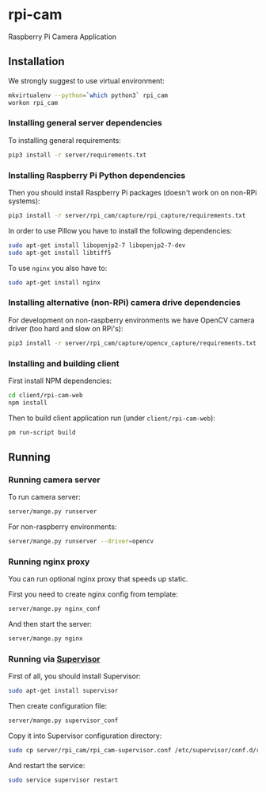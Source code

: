 rpi-cam
=======

Raspberry Pi Camera Application

Installation
------------

We strongly suggest to use virtual environment:

```sh
mkvirtualenv --python=`which python3` rpi_cam
workon rpi_cam
```

### Installing general server dependencies

To installing general requirements:

```sh
pip3 install -r server/requirements.txt
```

### Installing Raspberry Pi Python dependencies

Then you should install Raspberry Pi packages (doesn't work on on non-RPi systems):

```sh
pip3 install -r server/rpi_cam/capture/rpi_capture/requirements.txt
```

In order to use Pillow you have to install the following dependencies:

```sh
sudo apt-get install libopenjp2-7 libopenjp2-7-dev
sudo apt-get install libtiff5
```

To use `nginx` you also have to:

```sh
sudo apt-get install nginx
``` 

### Installing alternative (non-RPi) camera drive dependencies

For development on non-raspberry environments we have OpenCV camera driver (too hard and slow on RPi's):

```sh
pip3 install -r server/rpi_cam/capture/opencv_capture/requirements.txt
```

### Installing and building client

First install NPM dependencies:

```sh
cd client/rpi-cam-web
npm install
```

Then to build client application run (under `client/rpi-cam-web`):

```sh
pm run-script build
```

Running
-------

### Running camera server

To run camera server:

```sh
server/mange.py runserver
```

For non-raspberry environments:

```sh
server/mange.py runserver --driver=opencv
```

### Running nginx proxy

You can run optional nginx proxy that speeds up static.

First you need to create nginx config from template:

```sh
server/mange.py nginx_conf
```

And then start the server:

```sh
server/mange.py nginx
```

### Running via [Supervisor](http://supervisord.org/)

First of all, you should install Supervisor:

```sh
sudo apt-get install supervisor
```

Then create configuration file:

```sh
server/mange.py supervisor_conf
```

Copy it into Supervisor configuration directory:

```sh
sudo cp server/rpi_cam/rpi_cam-supervisor.conf /etc/supervisor/conf.d/rpi_cam-supervisor.conf
```

And restart the service:

```sh
sudo service supervisor restart
```
